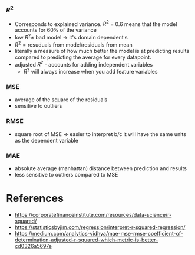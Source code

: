 
### $R^2$
- Corresponds to explained variance. $R^2$ = 0.6 means that the model accounts for 60% of the variance
- low $R^2 \neq$ bad model -> it's domain dependent s
- $R^2 = \text{resuduals from model} / \text{residuals from mean}$
- literally a measure of how much better the model is at predicting results compared to predicting the average for every datapoint.
- adjusted $R^2$ - accounts for adding independent variables
	- $R^2$ will always increase when you add feature variables

### MSE
- average of the square of the residuals
- sensitive to outliers

### RMSE
- square root of MSE -> easier to interpret b/c it will have the same units as the dependent variable

### MAE
- absolute average (manhattan) distance between prediction and results
- less sensitive to outliers compared to MSE



# References
- https://corporatefinanceinstitute.com/resources/data-science/r-squared/
- https://statisticsbyjim.com/regression/interpret-r-squared-regression/
- https://medium.com/analytics-vidhya/mae-mse-rmse-coefficient-of-determination-adjusted-r-squared-which-metric-is-better-cd0326a5697e